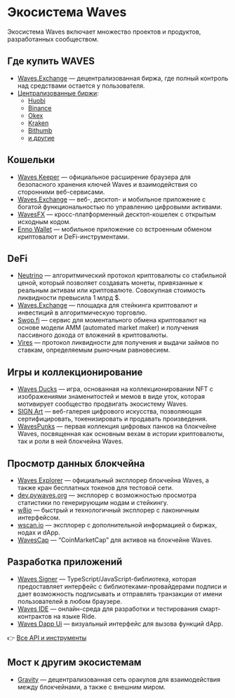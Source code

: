 # Экосистема Waves

Экосистема Waves включает множество проектов и продуктов, разработанных сообществом.

## Где купить WAVES

* [Waves.Exchange](https://waves.exchange/trading/spot/WAVES_USDN) — децентрализованная биржа, где полный контроль над средствами остается у пользователя.
* [Централизованные биржи](https://coinmarketcap.com/currencies/waves/markets/):
   * [Huobi](https://www.huobi.com/ru-ru/exchange/waves_usdt/)
   * [Binance](https://www.binance.com/en/trade/WAVES_USDT)
   * [Okex](https://www.okex.com/ru/trade-spot/waves-usdt)
   * [Kraken](https://trade.kraken.com/ru-ru/charts/KRAKEN:WAVES-USD)
   * [Bithumb](https://m.bithumb.com/trade/order/WAVES_KRW)
   * [и другие](https://coinmarketcap.com/currencies/waves/markets/)

## Кошельки

* [Waves Keeper](/ru/ecosystem/waves-keeper/) — официальное расширение браузера для безопасного хранения ключей Waves и взаимодействия со сторонними веб-сервисами.
* [Waves.Exchange](https://waves.exchange) — веб-, десктоп- и мобильное приложение с богатой функциональностью по управлению цифровыми активами.
* [WavesFX](https://wavesfx.github.io) — кросс-платформенный десктоп-кошелек с открытым исходным кодом.
* [Enno Wallet](https://www.ennowallet.com) — мобильное приложение со встроенным обменом криптовалют и DeFi-инструментами.

## DeFi

* [Neutrino](http://neutrino.at) — алгоритмический протокол криптовалюты со стабильной ценой, который позволяет создавать монеты, привязанные к реальным активам или криптовалюте. Совокупная стоимость ликвидности превысила 1 млрд $.
* [Waves.Exchange](https://waves.exchange) — площадка для стейкинга криптовалют и инвестиций в алгоритмическую торговлю.
* [Swop.fi](https://swop.fi) — сервис для моментального обмена криптовалют на основе модели AMM (automated market maker) и получения пассивного дохода от вложений в криптовалюты.
* [Vires](https://vires.finance) — протокол ликвидности для получения и выдачи займов по ставкам, определяемым рыночным равновесием.

## Игры и коллекционирование

* [Waves Ducks](https://wavesducks.com) — игра, основанная на коллекционировании NFT c изображениями знаменитостей и мемов в виде уток, которая мотивирует сообщество продвигать экосистему Waves.
* [SIGN Art](https://sign-art.app) — веб-галерея цифрового искусства, позволяющая сертифицировать, токенизировать и продавать произведения.
* [WavesPunks](https://wavespunks.com/) — первая коллекция цифровых панков на блокчейне Waves, посвященная как основным вехам в истории криптовалюты, так и роли в ней блокчейна Waves.

## Просмотр данных блокчейна

* [Waves Explorer](https://wavesexplorer.com) — официальный эксплорер блокчейна Waves, а также кран бесплатных токенов для тестовой сети.
* [dev.pywaves.org](https://dev.pywaves.org) — эксплорер с возможностью просмотра статистики по генерирующим нодам и стейкингу.
* [w8io](https://w8.io) — быстрый и технологичный эксплорер с лаконичным интерфейсом.
* [wscan.io](https://wscan.io/) — эксплорер с дополнительной информацией о биржах, нодах и dApp.
* [WavesCap](https://wavescap.com) — “CoinMarketCap” для активов на блокчейне Waves.

## Разработка приложений

* [Waves Signer](/ru/building-apps/waves-api-and-sdk/client-libraries/signer) — TypeScript/JavaScript-библиотека, которая предоставляет интерфейс с библиотеками-провайдерами подписи и дает возможность подписывать и отправлять транзакции от имени пользователей в любом браузере.
* [Waves IDE](https://waves-ide.com) — онлайн-среда для разработки и тестирования смарт-контрактов на языке Ride.
* [Waves Dapp Ui](https://waves-dapp.com) — визуальный интерфейс для вызова функций dApp.

👉 [Все API и инструменты](/ru/building-apps/)

## Мост к другим экосистемам

* [Gravity](https://gravity.tech) — децентрализованная сеть оракулов для взаимодействия между блокчейнами, а также с внешним миром.
